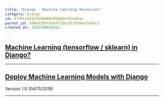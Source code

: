 ```yaml
---
title: "Django - Machine Learning Resources"
category: Django
id: 473b12442b3b48688e8b804e763adea2
parent_id: 598e539fe93a4f35ac917630ae7ef6c2
created_at: 1582300650563
---
```


## [Machine Learning (tensorflow / sklearn) in Django?](https://stackoverflow.com/questions/37374454/machine-learning-tensorflow-sklearn-in-django)

---

## [Deploy Machine Learning Models with Django](https://www.deploymachinelearning.com/)
Version 1.0 (04/11/2019)

---

    